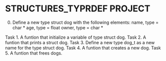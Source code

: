 # STRUCTURES_TYPRDEF PROJECT

0. Define a new type struct dog with the following elements:
	name, type = char *
	age, type = float
	owner, type = char *

Task 1. A funtion that initialize a variable of type struct dog.
Task 2. A funtion that prints a struct dog.
Task 3. Define a new type dog_t as a new name for the type struct dog.
Task 4. A funtion that creates a new dog.
Task 5. A funtion that frees dogs.
